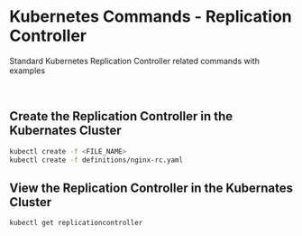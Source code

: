 # Kubernetes Commands - Replication Controller

Standard Kubernetes Replication Controller related commands with examples

<br/>

## Create the Replication Controller in the Kubernates Cluster

```sh
kubectl create -f <FILE_NAME>
kubectl create -f definitions/nginx-rc.yaml
```

## View the Replication Controller in the Kubernates Cluster

```sh
kubectl get replicationcontroller
```

<br/>
<br/>
